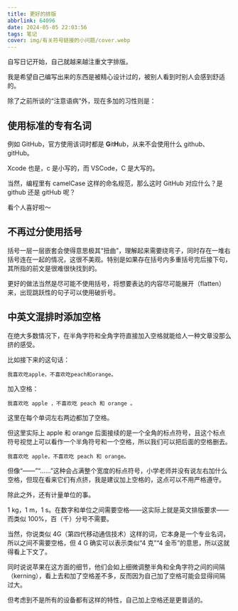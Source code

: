 ```yaml
---
title: 更好的排版
abbrlink: 64096
date: 2024-05-05 22:03:56
tags: 笔记
cover: img/有关符号链接的小问题/cover.webp
---
```


自写日记开始，自己就越来越注重文字排版。

我是希望自己编写出来的东西是被精心设计过的，被别人看到时别人会感到舒适的。

除了之前所谈的“注意语病”外，现在多加的习性则是：

## 使用标准的专有名词

例如 GitHub，官方使用该词时都是 **G**it**H**ub，从来不会使用什么 github、gitHub。

Xcode 也是，c 是小写的，而 VSCode，C 是大写的。

当然，编程里有 camelCase 这样的命名规范，那么这时 GitHub 对应什么？是 github 还是 gitHub 呢？

看个人喜好啦～

## 不再过分使用括号

括号一层一层嵌套会使得意思极其“扭曲”，理解起来需要绕弯子，同时存在一堆右括号连在一起的情况，这很不美观。特别是如果存在括号内多重括号完后接下句，其所指的前文是很难很快找到的。

更好的做法当然是尽可能不使用括号，将想要表达的内容尽可能展开（flatten）来，出现跳跃性的句子可以使用破折号。

## 中英文混排时添加空格

在绝大多数情况下，在半角字符和全角字符直接加入空格就能给人一种文章没那么挤的感受。

比如接下来的这句话：

```plaintext
我喜欢吃apple，不喜欢吃peach和orange。
```

加入空格：

```plaintext
我喜欢吃 apple ，不喜欢吃 peach 和 orange 。
```

这里在每个单词左右两边都加了空格。

但这里实际上 apple 和 orange 后面接续的是一个全角的标点符号，且这个标点符号视觉上可以看作一个半角符号和一个空格，所以我们可以把后面的空格删去。

```plaintext
我喜欢吃 apple，不喜欢吃 peach 和 orange。
```

但像“——”“……”这种会占满整个宽度的标点符号，小学老师并没有说左右加什么空格，但现在看来它们有点挤，我是建议加上空格的，这点可以不用严格遵守。

除此之外，还有计量单位的事。

1 kg，1 m，1 s。在数字和单位之间需要空格——这实际上就是英文排版要求——而类似 100%，百（千）分号不需要。

当然，你说类似 4G（第四代移动通信技术）这样的词，它本身是一个专业名词，所以之间不需要空格，但 4 G 确实可以表示类似“4 克”“4 金币”的意思，所以这就得看上下文了。

同时说说苹果在这方面的细节，他们会如上细微调整半角和全角字符之间的间隔（kerning），看上去和加了空格差不多，反而因为自己加了空格可能会显得间隔过大。

但考虑到不是所有的设备都有这样的特性，自己加上空格还是更普适的。
